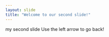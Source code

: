 ```yaml
---
layout: slide
title: "Welcome to our second slide!"
---
```

my second slide
Use the left arrow to go back!
